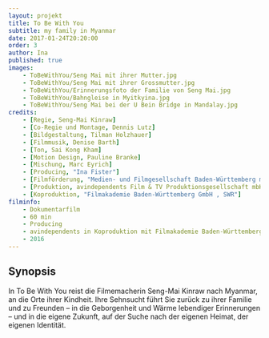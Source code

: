 ```yaml
---
layout: projekt
title: To Be With You
subtitle: my family in Myanmar
date: 2017-01-24T20:20:00
order: 3
author: Ina
published: true
images:
    - ToBeWithYou/Seng Mai mit ihrer Mutter.jpg
    - ToBeWithYou/Seng Mai mit ihrer Grossmutter.jpg
    - ToBeWithYou/Erinnerungsfoto der Familie von Seng Mai.jpg
    - ToBeWithYou/Bahngleise in Myitkyina.jpg
    - ToBeWithYou/Seng Mai bei der U Bein Bridge in Mandalay.jpg
credits:
    - [Regie, Seng-Mai Kinraw]
    - [Co-Regie und Montage, Dennis Lutz]
    - [Bildgestaltung, Tilman Holzhauer]
    - [Filmmusik, Denise Barth]
    - [Ton, Sai Kong Kham]
    - [Motion Design, Pauline Branke]
    - [Mischung, Marc Eyrich]
    - [Producing, "Ina Fister"]
    - [Filmförderung, "Medien- und Filmgesellschaft Baden-Württemberg mbH"]
    - [Produktion, avindependents Film & TV Produktionsgesellschaft mbH]
    - [Koproduktion, "Filmakademie Baden-Württemberg GmbH , SWR"]
filminfo:
    - Dokumentarfilm
    - 60 min
    - Producing
    - avindependents in Koproduktion mit Filmakademie Baden-Württemberg, MFG und SWR
    - 2016
---
```


## Synopsis
In To Be With You reist die Filmemacherin Seng-Mai Kinraw nach Myanmar, an die Orte ihrer Kindheit. Ihre Sehnsucht
führt Sie zurück zu ihrer Familie und zu Freunden – in die Geborgenheit und Wärme
lebendiger Erinnerungen – und in die eigene Zukunft, auf der Suche nach der eigenen
Heimat, der eigenen Identität.


